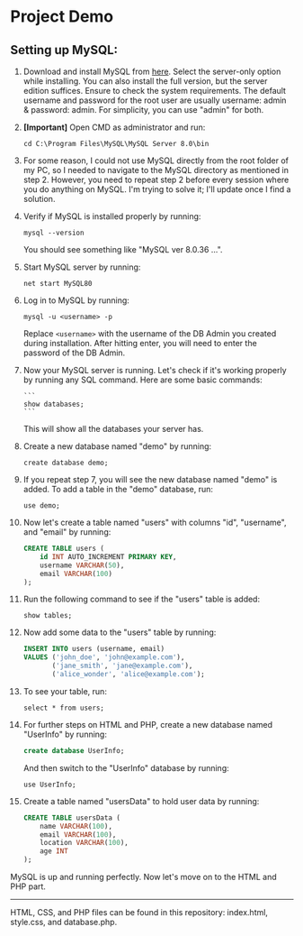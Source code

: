 # Project Demo

## Setting up MySQL:

1.  Download and install MySQL from [here](https://dev.mysql.com/downloads/installer/). Select the server-only option while installing. You can also install the full version, but the server edition suffices. Ensure to check the system requirements. The default username and password for the root user are usually username: admin & password: admin. For simplicity, you can use "admin" for both.

2.  **[Important]** Open CMD as administrator and run:

    ```
    cd C:\Program Files\MySQL\MySQL Server 8.0\bin
    ```

3.  For some reason, I could not use MySQL directly from the root folder of my PC, so I needed to navigate to the MySQL directory as mentioned in step 2. However, you need to repeat step 2 before every session where you do anything on MySQL. I'm trying to solve it; I'll update once I find a solution.

4.  Verify if MySQL is installed properly by running:

    ```
    mysql --version
    ```

    You should see something like "MySQL ver 8.0.36 ...".

5.  Start MySQL server by running:

    ```
    net start MySQL80
    ```

6.  Log in to MySQL by running:

    ```
    mysql -u <username> -p
    ```

    Replace `<username>` with the username of the DB Admin you created during installation. After hitting enter, you will need to enter the password of the DB Admin.

7.  Now your MySQL server is running. Let's check if it's working properly by running any SQL command. Here are some basic commands:

        ```
        show databases;
        ```

    This will show all the databases your server has.

8.  Create a new database named "demo" by running:

    ```
    create database demo;
    ```

9.  If you repeat step 7, you will see the new database named "demo" is added. To add a table in the "demo" database, run:

    ```
    use demo;
    ```

10. Now let's create a table named "users" with columns "id", "username", and "email" by running:

    ```sql
    CREATE TABLE users (
        id INT AUTO_INCREMENT PRIMARY KEY,
        username VARCHAR(50),
        email VARCHAR(100)
    );
    ```

11. Run the following command to see if the "users" table is added:

    ```
    show tables;
    ```

12. Now add some data to the "users" table by running:

    ```sql
    INSERT INTO users (username, email)
    VALUES ('john_doe', 'john@example.com'),
           ('jane_smith', 'jane@example.com'),
           ('alice_wonder', 'alice@example.com');
    ```

13. To see your table, run:

    ```
    select * from users;
    ```

14. For further steps on HTML and PHP, create a new database named "UserInfo" by running:

    ```sql
    create database UserInfo;
    ```

    And then switch to the "UserInfo" database by running:

    ```
    use UserInfo;
    ```

15. Create a table named "usersData" to hold user data by running:
    ```sql
    CREATE TABLE usersData (
        name VARCHAR(100),
        email VARCHAR(100),
        location VARCHAR(100),
        age INT
    );
    ```

MySQL is up and running perfectly. Now let's move on to the HTML and PHP part.

---

HTML, CSS, and PHP files can be found in this repository: index.html, style.css, and database.php.
